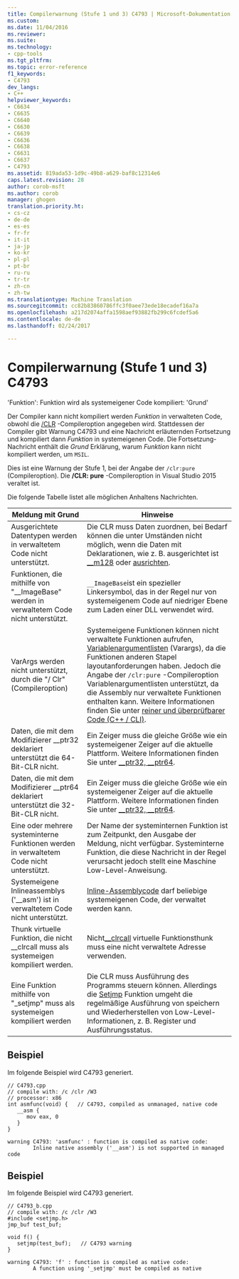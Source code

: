 ```yaml
---
title: Compilerwarnung (Stufe 1 und 3) C4793 | Microsoft-Dokumentation
ms.custom: 
ms.date: 11/04/2016
ms.reviewer: 
ms.suite: 
ms.technology:
- cpp-tools
ms.tgt_pltfrm: 
ms.topic: error-reference
f1_keywords:
- C4793
dev_langs:
- C++
helpviewer_keywords:
- C6634
- C6635
- C6640
- C6630
- C6639
- C6636
- C6638
- C6631
- C6637
- C4793
ms.assetid: 819ada53-1d9c-49b8-a629-baf8c12314e6
caps.latest.revision: 28
author: corob-msft
ms.author: corob
manager: ghogen
translation.priority.ht:
- cs-cz
- de-de
- es-es
- fr-fr
- it-it
- ja-jp
- ko-kr
- pl-pl
- pt-br
- ru-ru
- tr-tr
- zh-cn
- zh-tw
ms.translationtype: Machine Translation
ms.sourcegitcommit: cc82b83860786ffc3f0aee73ede18ecadef16a7a
ms.openlocfilehash: a217d2074affa1598aef93882fb299c6fcdef5a6
ms.contentlocale: de-de
ms.lasthandoff: 02/24/2017

---
```

# <a name="compiler-warning-level-1-and-3-c4793"></a>Compilerwarnung (Stufe 1 und 3) C4793
'Funktion': Funktion wird als systemeigener Code kompiliert: 'Grund'  
  
 Der Compiler kann nicht kompiliert werden *Funktion* in verwalteten Code, obwohl die [/CLR](../../build/reference/clr-common-language-runtime-compilation.md) -Compileroption angegeben wird. Stattdessen der Compiler gibt Warnung C4793 und eine Nachricht erläuternden Fortsetzung und kompiliert dann *Funktion* in systemeigenen Code. Die Fortsetzung-Nachricht enthält die *Grund* Erklärung, warum *Funktion* kann nicht kompiliert werden, um `MSIL`.  
  
 Dies ist eine Warnung der Stufe 1, bei der Angabe der `/clr:pure` (Compileroption).  Die **/CLR: pure** -Compileroption in Visual Studio 2015 veraltet ist.  
  
 Die folgende Tabelle listet alle möglichen Anhaltens Nachrichten.  
  
|Meldung mit Grund|Hinweise|  
|--------------------|-------------|  
|Ausgerichtete Datentypen werden in verwaltetem Code nicht unterstützt.|Die CLR muss Daten zuordnen, bei Bedarf können die unter Umständen nicht möglich, wenn die Daten mit Deklarationen, wie z. B. ausgerichtet ist [__m128](../../cpp/m128.md) oder [ausrichten](../../cpp/align-cpp.md).|  
|Funktionen, die mithilfe von "__ImageBase" werden in verwaltetem Code nicht unterstützt.|`__ImageBase`ist ein spezieller Linkersymbol, das in der Regel nur von systemeigenem Code auf niedriger Ebene zum Laden einer DLL verwendet wird.|  
|VarArgs werden nicht unterstützt, durch die "/ Clr" (Compileroption)|Systemeigene Funktionen können nicht verwaltete Funktionen aufrufen, [Variablenargumentlisten](../../cpp/functions-with-variable-argument-lists-cpp.md) (Varargs), da die Funktionen anderen Stapel layoutanforderungen haben. Jedoch die Angabe der `/clr:pure` -Compileroption Variablenargumentlisten unterstützt, da die Assembly nur verwaltete Funktionen enthalten kann. Weitere Informationen finden Sie unter [reiner und überprüfbarer Code (C++ / CLI)](../../dotnet/pure-and-verifiable-code-cpp-cli.md).|  
|Daten, die mit dem Modifizierer __ptr32 deklariert unterstützt die 64-Bit-CLR nicht.|Ein Zeiger muss die gleiche Größe wie ein systemeigener Zeiger auf die aktuelle Plattform. Weitere Informationen finden Sie unter [__ptr32, \__ptr64](../../cpp/ptr32-ptr64.md).|  
|Daten, die mit dem Modifizierer __ptr64 deklariert unterstützt die 32-Bit-CLR nicht.|Ein Zeiger muss die gleiche Größe wie ein systemeigener Zeiger auf die aktuelle Plattform. Weitere Informationen finden Sie unter [__ptr32, \__ptr64](../../cpp/ptr32-ptr64.md).|  
|Eine oder mehrere systeminterne Funktionen werden in verwaltetem Code nicht unterstützt.|Der Name der systeminternen Funktion ist zum Zeitpunkt, den Ausgabe der Meldung, nicht verfügbar. Systeminterne Funktion, die diese Nachricht in der Regel verursacht jedoch stellt eine Maschine Low-Level-Anweisung.|  
|Systemeigene Inlineassemblys ('__asm') ist in verwaltetem Code nicht unterstützt.|[Inline-Assemblycode](../../assembler/inline/asm.md) darf beliebige systemeigenen Code, der verwaltet werden kann.|  
|Thunk virtuelle Funktion, die nicht __clrcall muss als systemeigen kompiliert werden.|Nicht[__clrcall](../../cpp/clrcall.md) virtuelle Funktionsthunk muss eine nicht verwaltete Adresse verwenden.|  
|Eine Funktion mithilfe von "_setjmp" muss als systemeigen kompiliert werden|Die CLR muss Ausführung des Programms steuern können. Allerdings die [Setjmp](../../cpp/using-setjmp-longjmp.md) Funktion umgeht die regelmäßige Ausführung von speichern und Wiederherstellen von Low-Level-Informationen, z. B. Register und Ausführungsstatus.|  
  
## <a name="example"></a>Beispiel  
 Im folgende Beispiel wird C4793 generiert.  
  
```  
// C4793.cpp  
// compile with: /c /clr /W3   
// processor: x86  
int asmfunc(void) {   // C4793, compiled as unmanaged, native code  
   __asm {  
      mov eax, 0  
   }  
}  
```  
  
```Output  
warning C4793: 'asmfunc' : function is compiled as native code:  
        Inline native assembly ('__asm') is not supported in managed code  
```  
  
## <a name="example"></a>Beispiel  
 Im folgende Beispiel wird C4793 generiert.  
  
```  
// C4793_b.cpp  
// compile with: /c /clr /W3  
#include <setjmp.h>  
jmp_buf test_buf;  
  
void f() {  
   setjmp(test_buf);   // C4793 warning  
}  
```  
  
```Output  
warning C4793: 'f' : function is compiled as native code:  
        A function using '_setjmp' must be compiled as native  
```
